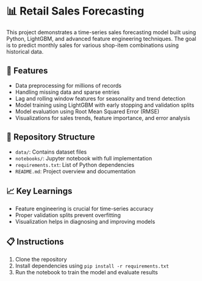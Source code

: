# 📊 Retail Sales Forecasting

This project demonstrates a time-series sales forecasting model built using Python, LightGBM, and advanced feature engineering techniques. The goal is to predict monthly sales for various shop-item combinations using historical data.

## 🚀 Features
- Data preprocessing for millions of records
- Handling missing data and sparse entries
- Lag and rolling window features for seasonality and trend detection
- Model training using LightGBM with early stopping and validation splits
- Model evaluation using Root Mean Squared Error (RMSE)
- Visualizations for sales trends, feature importance, and error analysis

## 📂 Repository Structure
- `data/`: Contains dataset files
- `notebooks/`: Jupyter notebook with full implementation
- `requirements.txt`: List of Python dependencies
- `README.md`: Project overview and documentation

## 📈 Key Learnings
- Feature engineering is crucial for time-series accuracy
- Proper validation splits prevent overfitting
- Visualization helps in diagnosing and improving models

## 📋 Instructions
1. Clone the repository
2. Install dependencies using `pip install -r requirements.txt`
3. Run the notebook to train the model and evaluate results
